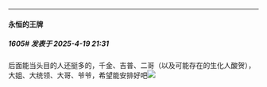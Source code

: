 ﻿
*****

####  永恒的王牌  
##### 1605#       发表于 2025-4-19 21:31

后面能当头目的人还挺多的，千金、吉普、二哥（以及可能存在的生化人酸贺），大姐、大统领、大哥、爷爷，希望能安排好吧<img src="https://static.stage1st.com/image/smiley/face2017/018.png" referrerpolicy="no-referrer">

